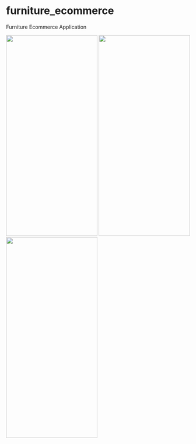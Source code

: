 # furniture_ecommerce
Furniture Ecommerce Application





<img src="https://github.com/daveotengo/furniture_ecommerce/assets/30934250/b1d06e24-9988-489b-95c2-9b52a83ea298" width=250 height=550>

<img src="https://github.com/daveotengo/furniture_ecommerce/assets/30934250/4d951d77-5678-4298-bb7f-7cd28ac4aaa8" width=250 height=550>

<img src="https://github.com/daveotengo/furniture_ecommerce/assets/30934250/038bbdf1-839e-43e1-8c54-1a23f4c45371" width=250 height=550>



